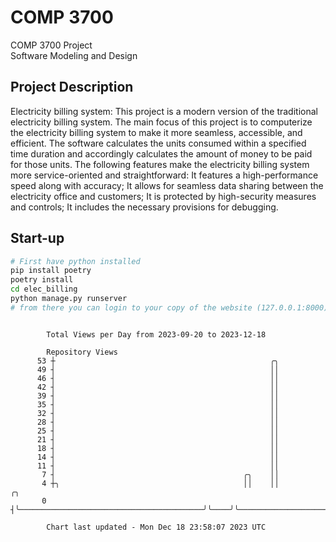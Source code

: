 # COMP 3700
COMP 3700 Project  
Software Modeling and Design
## Project Description
Electricity billing system: This project is a modern version of the traditional electricity billing system. The main focus of this project is to computerize the electricity billing system to make it more seamless, accessible, and efficient. The software calculates the units consumed within a specified time duration and accordingly calculates the amount of money to be paid for those units. The following features make the electricity billing system more service-oriented and straightforward: It features a high-performance speed along with accuracy; It allows for seamless data sharing between the electricity office and customers; It is protected by high-security measures and controls; It includes the necessary provisions for debugging.

## Start-up
```bash
# First have python installed
pip install poetry
poetry install
cd elec_billing
python manage.py runserver
# from there you can login to your copy of the website (127.0.0.1:8000), default creds are admin/admin
```

```

        Total Views per Day from 2023-09-20 to 2023-12-18

        Repository Views
      53 ┼                                                ╭╮
      49 ┤                                                ││
      46 ┤                                                ││
      42 ┤                                                ││
      39 ┤                                                ││
      35 ┤                                                ││
      32 ┤                                                ││
      28 ┤                                                ││
      25 ┤                                                ││
      21 ┤                                                ││
      18 ┤                                                ││
      14 ┤                                                ││
      11 ┤                                                ││
       7 ┤                                          ╭╮    ││
       4 ┼╮                                         ││    ││                            ╭╮
       0 ┤╰─────────────────────────────────────────╯╰────╯╰────────────────────────────╯╰─────────

        Chart last updated - Mon Dec 18 23:58:07 2023 UTC
        
```
